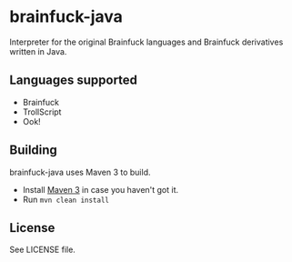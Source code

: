brainfuck-java
================
Interpreter for the original Brainfuck languages and Brainfuck derivatives written in Java.

## Languages supported
* Brainfuck
* TrollScript
* Ook!

## Building
brainfuck-java uses Maven 3 to build.

* Install [Maven 3](http://maven.apache.org/download.html) in case you haven't got it.
* Run `mvn clean install`


## License
See LICENSE file.